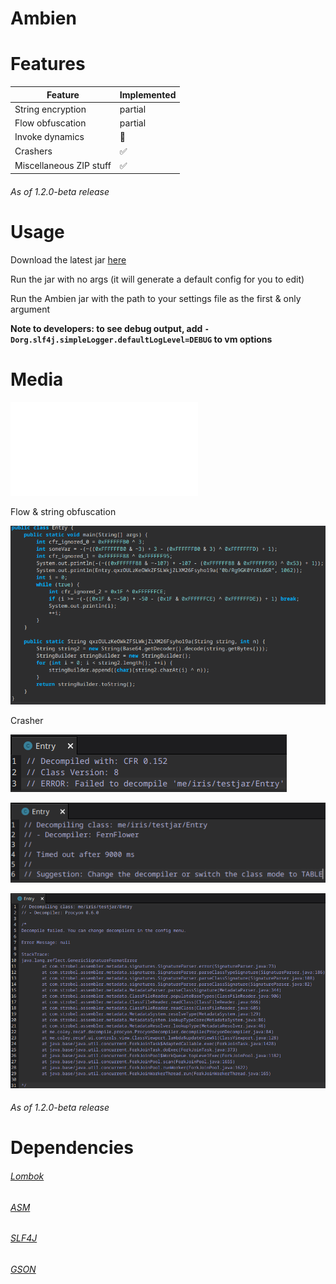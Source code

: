 # Ambien

# Features
|   Feature   | Implemented |
| ----------- | ----------- |
| String encryption       | partial |
| Flow obfuscation        | partial |
| Invoke dynamics         | 🚫 |
| Crashers                | ✅ |
| Miscellaneous ZIP stuff | ✅ |
###### As of 1.2.0-beta release

# Usage
Download the latest jar [here](https://github.com/iiiiiiiris/Ambien/releases/latest)

Run the jar with no args (it will generate a default config for you to edit)

Run the Ambien jar with the path to your settings file as the first & only argument

**Note to developers: to see debug output, add `-Dorg.slf4j.simpleLogger.defaultLogLevel=DEBUG` to vm options**

# Media
![Original code](./src/test/java/me/iris/testjar/Entry.java)

Flow & string obfuscation

![flow-str](./web/media/flow-obf-1.2.0-beta.png)

Crasher

![cfr](./web/media/crasher-cfr.png)

![fernflower](./web/media/crasher-fernflower.png)

![procyon](./web/media/crasher-procyon.png)

###### As of  1.2.0-beta release

# Dependencies
###### [Lombok](https://projectlombok.org/)

###### [ASM](https://asm.ow2.io/)

###### [SLF4J](https://www.slf4j.org/)

###### [GSON](https://github.com/google/gson)
